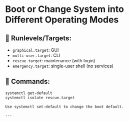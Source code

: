 # Boot or Change System into Different Operating Modes

## 🎯 Runlevels/Targets:
- `graphical.target`: GUI
- `multi-user.target`: CLI
- `rescue.target`: maintenance (with login)
- `emergency.target`: single-user shell (no services)

## 🔄 Commands:
```bash
systemctl get-default
systemctl isolate rescue.target

Use systemctl set-default to change the boot default.

---